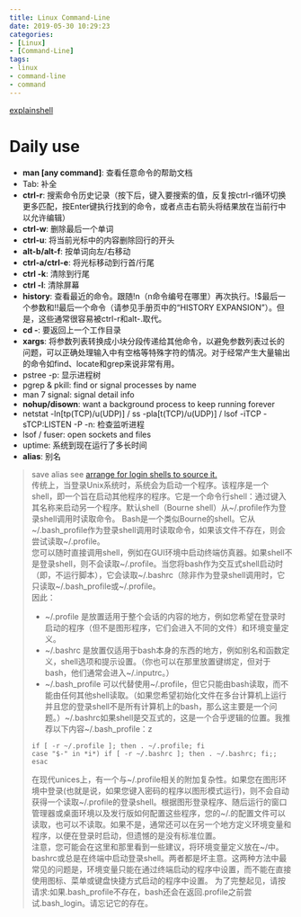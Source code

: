 ```yaml
---
title: Linux Command-Line
date: 2019-05-30 10:29:23
categories:
- [Linux]
- [Command-Line]
tags:
- linux
- command-line
- command
---
```


[explainshell](https://explainshell.com/#)

# Daily use

+ **man [any command]**: 查看任意命令的帮助文档
+ Tab: 补全
+ **ctrl-r**: 搜索命令历史记录（按下后，键入要搜索的值，反复按ctrl-r循环切换更多匹配，按Enter键执行找到的命令，或者点击右箭头将结果放在当前行中以允许编辑）
+ **ctrl-w**: 删除最后一个单词
+ **ctrl-u**: 将当前光标中的内容删除回行的开头
+ **alt-b/alt-f**: 按单词向左/右移动
+ **ctrl-a/ctrl-e**: 将光标移动到行首/行尾
+ **ctrl -k**: 清除到行尾
+ **ctrl -l**: 清除屏幕
+ **history**: 查看最近的命令。跟随!n（n命令编号在哪里）再次执行。!$最后一个参数和!!最后一个命令（请参见手册页中的“HISTORY EXPANSION”）。但是，这些通常很容易被ctrl-r和alt-.取代。
+ **cd -**: 要返回上一个工作目录
+ **xargs**: 将参数列表转换成小块分段传递给其他命令，以避免参数列表过长的问题，可以正确处理输入中有空格等特殊字符的情况。对于经常产生大量输出的命令如find、locate和grep来说非常有用。
+ pstree -p: 显示进程树
+ pgrep & pkill: find or signal processes by name
+ man 7 signal: signal detail info
+ **nohup/disown**: want a background process to keep running forever
+ netstat -ln[tp(TCP)/u(UDP)] / ss -pla[t(TCP)/u(UDP)] / lsof -iTCP -sTCP:LISTEN -P -n: 检查监听进程
+ lsof / fuser: open sockets and files
+ uptime: 系统到现在运行了多长时间
+ **alias**: 别名
> save alias see [arrange for login shells to source it.](https://superuser.com/questions/183870/difference-between-bashrc-and-bash-profile/183980#183980)  
> 传统上，当登录Unix系统时，系统会为启动一个程序。该程序是一个shell，即一个旨在启动其他程序的程序。它是一个命令行shell：通过键入其名称来启动另一个程序。默认shell（Bourne shell）从~/.profile作为登录shell调用时读取命令。
> Bash是一个类似Bourne的shell。它从~/.bash_profile作为登录shell调用时读取命令，如果该文件不存在，则会尝试读取~/.profile。  
> 您可以随时直接调用shell，例如在GUI环境中启动终端仿真器。如果shell不是登录shell，则不会读取~/.profile。当您将bash作为交互式shell启动时（即，不运行脚本），它会读取~/.bashrc（除非作为登录shell调用时，它只读取~/.bash_profile或~/.profile。  
> 因此：  
> + ~/.profile 是放置适用于整个会话的内容的地方，例如您希望在登录时启动的程序（但不是图形程序，它们会进入不同的文件）和环境变量定义。
> + ~/.bashrc 是放置仅适用于bash本身的东西的地方，例如别名和函数定义，shell选项和提示设置。（你也可以在那里放置键绑定，但对于bash，他们通常会进入~/.inputrc。）
> + ~/.bash_profile 可以代替使用~/.profile，但它只能由bash读取，而不能由任何其他shell读取。（如果您希望初始化文件在多台计算机上运行并且您的登录shell不是所有计算机上的bash，那么这主要是一个问题。）~/.bashrc如果shell是交互式的，这是一个合乎逻辑的位置。我推荐以下内容~/.bash_profile：z  
>  ```
> if [ -r ~/.profile ]; then . ~/.profile; fi
> case "$-" in *i*) if [ -r ~/.bashrc ]; then . ~/.bashrc; fi;; esac
> ```
> 在现代unices上，有一个与~/.profile相关的附加复杂性。如果您在图形环境中登录(也就是说，如果您键入密码的程序以图形模式运行)，则不会自动获得一个读取~/.profile的登录shell。根据图形登录程序、随后运行的窗口管理器或桌面环境以及发行版如何配置这些程序，您的~/.的配置文件可以读取，也可以不读取。如果不是，通常还可以在另一个地方定义环境变量和程序，以便在登录时启动，但遗憾的是没有标准位置。  
> 注意，您可能会在这里和那里看到一些建议，将环境变量定义放在~/中。bashrc或总是在终端中启动登录shell。两者都是坏主意。这两种方法中最常见的问题是，环境变量只能在通过终端启动的程序中设置，而不能在直接使用图标、菜单或键盘快捷方式启动的程序中设置。
> 为了完整起见，请按请求:如果.bash_profile不存在，bash还会在返回.profile之前尝试.bash_login。请忘记它的存在。